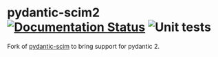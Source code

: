 # pydantic-scim2 [![Documentation Status](https://readthedocs.org/projects/pydantic-scim2/badge/?version=latest)](https://pydantic-scim2.readthedocs.io/en/latest/?badge=latest) ![Unit tests](https://github.com/yaal-coop/pydantic-scim2/actions/workflows/tests.yaml/badge.svg)

Fork of [pydantic-scim](https://github.com/chalk-ai/pydantic-scim) to bring support for pydantic 2.
